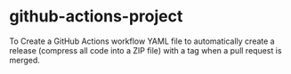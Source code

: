 # github-actions-project

To Create a GitHub Actions workflow YAML file to automatically create a release (compress all code into a ZIP file) with a tag when a pull request is merged.
